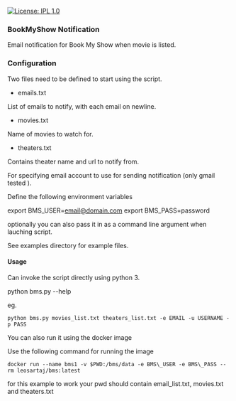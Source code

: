 [![License: IPL 1.0](https://img.shields.io/badge/License-IPL%201.0-blue.svg)](https://opensource.org/licenses/IPL-1.0)

### BookMyShow Notification

Email notification for Book My Show when movie is listed.


### Configuration

Two files need to be defined to start using the script.

- emails.txt

List of emails to notify, with each email on newline.

- movies.txt

Name of movies to watch for.

- theaters.txt

Contains theater name and url to notify from.

For specifying email account to use for sending notification
 (only gmail tested ).

Define the following environment variables

export BMS\_USER=email@domain.com
export BMS\_PASS=password

optionally you can also pass it in
as a command line argument when lauching script.

See examples directory for example files.

#### Usage

Can invoke the script directly using python 3.

python bms.py --help

eg.

`python bms.py movies_list.txt theaters_list.txt -e EMAIL -u USERNAME -p PASS`

You can also run it using the docker image

Use the following command for running the image

`docker run --name bms1 -v $PWD:/bms/data -e BMS\_USER -e BMS\_PASS --rm leosartaj/bms:latest`

for this example to work your pwd should contain email\_list.txt, movies.txt and theaters.txt

